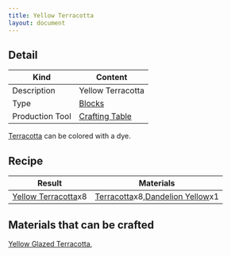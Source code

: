 ```yaml
---
title: Yellow Terracotta
layout: document
---
```

## Detail

|Kind|Content|
|---|---|
|Description|Yellow Terracotta|
|Type|[Blocks](Blocks)|
|Production Tool|[Crafting Table](Crafting_Table)|

[Terracotta](Terracotta) can be colored with a dye.

## Recipe

|Result|Materials|
|---|---|
|[Yellow Terracotta](Yellow_Terracotta)x8|[Terracotta](Terracotta)x8,[Dandelion Yellow](Dandelion_Yellow)x1|

## Materials that can be crafted

[Yellow Glazed Terracotta](Yellow_Glazed_Terracotta),
